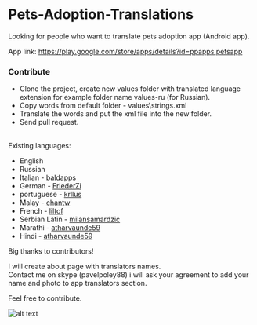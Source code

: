 # Pets-Adoption-Translations

Looking for people who want to translate pets adoption app (Android app).

App link:
https://play.google.com/store/apps/details?id=ppapps.petsapp

### Contribute
+ Clone the project, create new values folder with translated language extension for example folder name values-ru (for Russian).<br/>
+ Copy words from default folder - values\strings.xml<br />
+ Translate the words and put the xml file into the new folder.<br />
+ Send pull request.<br /><br />


Existing languages:
+ English
+ Russian
+ Italian - [baldapps](https://github.com/baldapps)
+ German - [FriederZi](https://github.com/FriederZi)
+ portuguese - [krllus](https://github.com/krllus)
+ Malay - [chantw](https://github.com/chantw)
+ French - [liltof](https://github.com/liltof)
+ Serbian Latin - [milansamardzic](https://github.com/milansamardzic)
+ Marathi - [atharvaunde59](https://github.com/atharvaunde59)
+ Hindi - [atharvaunde59](https://github.com/atharvaunde59)

Big thanks to contributors!

I will create about page with translators names.<br />
Contact me on skype (pavelpoley88) i will ask your agreement to add your name and photo to app translators section.

Feel free to contribute.


![alt text](https://github.com/pavelpoley/Pets-Adoption-Translations/blob/master/pets_adoption_screens.png)
